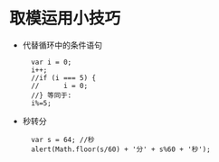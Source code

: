 # 取模运用小技巧

- 代替循环中的条件语句

		var i = 0;
		i++;
		//if (i === 5) {
		//  	i = 0;
		//} 等同于:
		i%=5;


- 秒转分

		var s = 64;	//秒
		alert(Math.floor(s/60) + '分' + s%60 + '秒');